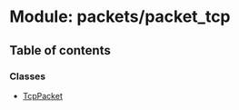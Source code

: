 # Module: packets/packet\_tcp

## Table of contents

### Classes

- [TcpPacket](../classes/packets_packet_tcp.TcpPacket.md)
